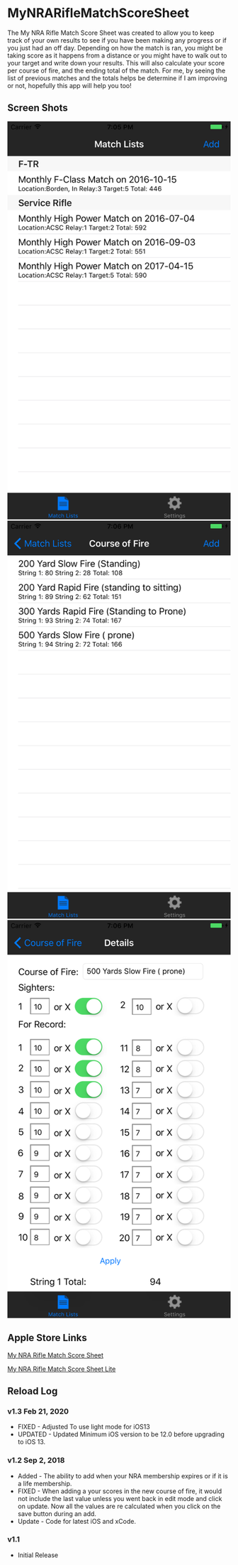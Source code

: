 # MyNRARifleMatchScoreSheet
The My NRA Rifle Match Score Sheet was created to allow you to keep track of your own results to see if you have been making any progress or if you just had an off day.   Depending on how the match is ran, you might be taking score as it happens from a distance or you might have to walk out to your target and write down your results.   This will also calculate your score per course of fire, and the ending total of the match. For me, by seeing the list of previous matches and the totals helps be determine if I am improving or not, hopefully this app will help you too!

## Screen Shots

![](https://github.com/burnsoftnet/MyNRARifleMatchScoreSheet/blob/master/ScreenShots/iPhone/5.5%20Display/Simulator%20Screen%20Shot%20May%2026%2C%202017%2C%207.05.42%20PM.png?raw=true)
![](https://github.com/burnsoftnet/MyNRARifleMatchScoreSheet/blob/master/ScreenShots/iPhone/5.5%20Display/Simulator%20Screen%20Shot%20May%2026%2C%202017%2C%207.06.41%20PM.png?raw=true)
![](https://github.com/burnsoftnet/MyNRARifleMatchScoreSheet/blob/master/ScreenShots/iPhone/5.5%20Display/Simulator%20Screen%20Shot%20May%2026%2C%202017%2C%207.06.46%20PM.png?raw=true)


## Apple Store Links

[My NRA Rifle Match Score Sheet](https://apps.apple.com/us/app/my-nra-rifle-match-score-sheet/id1241521195?ls=1)

[My NRA Rifle Match Score Sheet Lite](https://apps.apple.com/us/app/mynrariflematchscoresheet-lit/id1279093009)

## Reload Log

### v1.3 Feb 21, 2020

- FIXED - Adjusted To use light mode for iOS13
- UPDATED - Updated Minimum iOS version to be 12.0 before upgrading to iOS 13.

### v1.2 Sep 2, 2018

- Added - The ability to add when your NRA membership expires or if it is a life membership.
- FIXED - When adding a your scores in the new course of fire, it would not include the last value unless you went back in edit mode and click on update. Now all the values are re calculated when you click on the save button during an add.
- Update - Code for latest iOS and xCode.

### v1.1
- Initial Release
